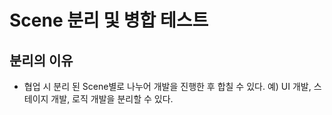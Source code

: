 # Scene 분리 및 병합 테스트

## 분리의 이유
- 협업 시 분리 된 Scene별로 나누어 개발을 진행한 후 합칠 수 있다.
예) UI 개발, 스테이지 개발, 로직 개발을 분리할 수 있다.
